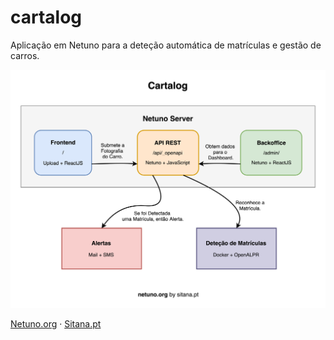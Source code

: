# cartalog

Aplicação em Netuno para a deteção automática de matrículas e gestão de carros.

![alt text](https://raw.githubusercontent.com/sitana-company/cartalog/master/docs/Cartalog.png)

[Netuno.org](https://www.netuno.org)   ·   [Sitana.pt](https://www.sitana.pt)
